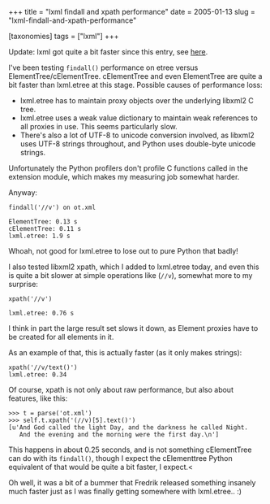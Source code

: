 +++
title = "lxml findall and xpath performance"
date = 2005-01-13
slug = "lxml-findall-and-xpath-performance"

[taxonomies]
tags = ["lxml"]
+++

Update: lxml got quite a bit faster since this entry, see [here](@/posts/lxml-performance-progress.md).

I've been testing `findall()` performance on etree versus
ElementTree/cElementTree. cElementTree and even ElementTree are quite a
bit faster than lxml.etree at this stage. Possible causes of performance
loss:

- lxml.etree has to maintain proxy objects over the underlying libxml2 C
  tree.
- lxml.etree uses a weak value dictionary to maintain weak references to
  all proxies in use. This seems particularly slow.
- There's also a lot of UTF-8 to unicode conversion involved, as libxml2
  uses UTF-8 strings throughout, and Python uses double-byte unicode
  strings.

Unfortunately the Python profilers don't profile C functions called in
the extension module, which makes my measuring job somewhat harder.

Anyway:

    findall('//v') on ot.xml

    ElementTree: 0.13 s
    cElementTree: 0.11 s
    lxml.etree: 1.9 s

Whoah, not good for lxml.etree to lose out to pure Python that badly!

I also tested libxml2 xpath, which I added to lxml.etree today, and even
this is quite a bit slower at simple operations like (`//v`), somewhat
more to my surprise:

    xpath('//v')

    lxml.etree: 0.76 s

I think in part the large result set slows it down, as Element proxies
have to be created for all elements in it.

As an example of that, this is actually faster (as it only makes
strings):

    xpath('//v/text()')
    lxml.etree: 0.34

Of course, xpath is not only about raw performance, but also about
features, like this:

    >>> t = parse('ot.xml')
    >>> self.t.xpath('(//v)[5].text()')
    [u'And God called the light Day, and the darkness he called Night.
       And the evening and the morning were the first day.\n']

This happens in about 0.25 seconds, and is not something cElementTree
can do with its `findall()`, though I expect the cElementtree Python
equivalent of that would be quite a bit faster, I expect.\<

Oh well, it was a bit of a bummer that Fredrik released something
insanely much faster just as I was finally getting somewhere with
lxml.etree.. :)
